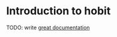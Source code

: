 # Introduction to hobit

TODO: write [great documentation](http://jacobian.org/writing/what-to-write/)
